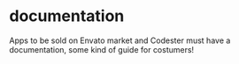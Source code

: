 # documentation
Apps to be sold on Envato market and Codester must have a documentation, some kind of guide for costumers!
